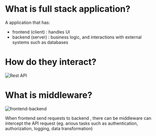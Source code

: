 # What is full stack application?

A application that has:

- frontend (client) : handles UI
- backend (server) : business logic, and interactions with external systems such as databases

# How do they interact?

![Rest API](image-1.png)

# What is middleware?

![frontend-backend](image.png)

When frontend send requests to backend , there can be middleware can intercept the API request (eg. arious tasks such as authentication, authorization, logging, data transformation)
